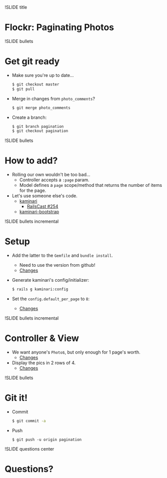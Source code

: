 !SLIDE title
# Flockr: Paginating Photos


!SLIDE bullets
# Get git ready

* Make sure you're up to date...

    ```bash
    $ git checkout master
    $ git pull
    ```
* Merge in changes from `photo_comments`?

    ```bash
    $ git merge photo_comments
    ```
* Create a branch:

    ```bash
    $ git branch pagination
    $ git checkout pagination
    ```


!SLIDE bullets
# How to add?

* Rolling our own wouldn't be too bad...
    * Controller accepts a `:page` param.
    * Model defines a `page` scope/method that returns the number of items for
      the page.
* Let's use someone else's code.
    * [kaminari](https://github.com/amatsuda/kaminari)
        * [RailsCast #254](http://railscasts.com/episodes/254-pagination-with-kaminari)
    * [kaminari-bootstrap](https://github.com/mcasimir/kaminari-bootstrap)


!SLIDE bullets incremental
# Setup

* Add the latter to the `Gemfile` and `bundle install`.
    * Need to use the version from github!
    * [Changes](https://github.com/turboladen/flockr/commit/c42440ad795571df73000713c41306bdf447b10f)
* Generate kaminari's config/initializer:

    ```bash
    $ rails g kaminari:config
    ```
* Set the `config.default_per_page` to `8`:
    * [Changes](https://github.com/turboladen/flockr/commit/5104b724396ad32752b09c597777d2777829737e)


!SLIDE bullets incremental
# Controller & View

* We want anyone's `Photo`s, but only enough for 1 page's worth.
    * [Changes](https://github.com/turboladen/flockr/commit/2e914fffbbd7b7f2719642c0bbb84f4a036909c8)
* Display the pics in 2 rows of 4.
    * [Changes](https://github.com/turboladen/flockr/commit/1ad5cceac8336538d016f41c8ee1d2cf458b0919)


!SLIDE bullets
# Git it!

* Commit

    ```bash
    $ git commit -a
    ```
* Push

    ```
    $ git push -u origin pagination
    ```

!SLIDE questions center
# Questions?
